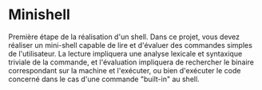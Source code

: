 # Minishell

Première étape de la réalisation d'un shell. Dans ce projet, vous devez réaliser un mini-shell capable de lire et d'évaluer des commandes simples de l'utilisateur. La lecture impliquera une analyse lexicale et syntaxique triviale de la commande, et l'évaluation impliquera de rechercher le binaire correspondant sur la machine et l'exécuter, ou bien d'exécuter le code concerné dans le cas d'une commande "built-in" au shell. 
